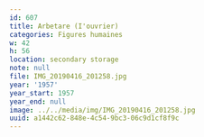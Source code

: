 ```yaml
---
id: 607
title: Arbetare (I'ouvrier)
categories: Figures humaines
w: 42
h: 56
location: secondary storage
note: null
file: IMG_20190416_201258.jpg
year: '1957'
year_start: 1957
year_end: null
image: ../../media/img/IMG_20190416_201258.jpg
uuid: a1442c62-848e-4c54-9bc3-06c9d1cf8f9c
---
```


